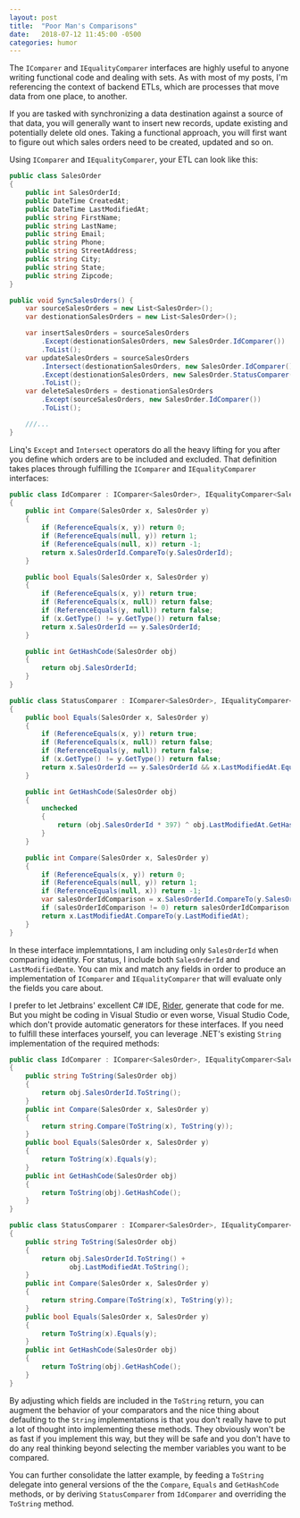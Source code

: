 ```yaml
---
layout: post
title:  "Poor Man's Comparisons"
date:   2018-07-12 11:45:00 -0500
categories: humor
---
```


The `IComparer` and `IEqualityComparer` interfaces are highly useful to anyone writing functional code and dealing with
sets. As with most of my posts, I'm referencing the context of backend ETLs, which are processes that move data from one
place, to another.

If you are tasked with synchronizing a data destination against a source of that data, you will generally want to insert
new records, update existing and potentially delete old ones. Taking a functional approach, you will first want to
figure out which sales orders need to be created, updated and so on.

Using `IComparer` and `IEqualityComparer`, your ETL can look like this: 

```csharp
public class SalesOrder
{
    public int SalesOrderId;
    public DateTime CreatedAt;
    public DateTime LastModifiedAt;
    public string FirstName;
    public string LastName;
    public string Email;
    public string Phone;
    public string StreetAddress;
    public string City;
    public string State;
    public string Zipcode;
}

public void SyncSalesOrders() {
    var sourceSalesOrders = new List<SalesOrder>();
    var destionationSalesOrders = new List<SalesOrder>();

    var insertSalesOrders = sourceSalesOrders
        .Except(destionationSalesOrders, new SalesOrder.IdComparer())
        .ToList();
    var updateSalesOrders = sourceSalesOrders
        .Intersect(destionationSalesOrders, new SalesOrder.IdComparer())
        .Except(destionationSalesOrders, new SalesOrder.StatusComparer())
        .ToList();
    var deleteSalesOrders = destionationSalesOrders
        .Except(sourceSalesOrders, new SalesOrder.IdComparer())
        .ToList();

    ///...
}
```

Linq's `Except` and `Intersect` operators do all the heavy lifting for you after you define which orders are to be
included and excluded.  That definition takes places through fulfilling the `IComparer` and `IEqualityComparer`
interfaces:

```csharp
public class IdComparer : IComparer<SalesOrder>, IEqualityComparer<SalesOrder>
{
    public int Compare(SalesOrder x, SalesOrder y)
    {
        if (ReferenceEquals(x, y)) return 0;
        if (ReferenceEquals(null, y)) return 1;
        if (ReferenceEquals(null, x)) return -1;
        return x.SalesOrderId.CompareTo(y.SalesOrderId);
    }

    public bool Equals(SalesOrder x, SalesOrder y)
    {
        if (ReferenceEquals(x, y)) return true;
        if (ReferenceEquals(x, null)) return false;
        if (ReferenceEquals(y, null)) return false;
        if (x.GetType() != y.GetType()) return false;
        return x.SalesOrderId == y.SalesOrderId;
    }

    public int GetHashCode(SalesOrder obj)
    {
        return obj.SalesOrderId;
    }
}

public class StatusComparer : IComparer<SalesOrder>, IEqualityComparer<SalesOrder>
{
    public bool Equals(SalesOrder x, SalesOrder y)
    {
        if (ReferenceEquals(x, y)) return true;
        if (ReferenceEquals(x, null)) return false;
        if (ReferenceEquals(y, null)) return false;
        if (x.GetType() != y.GetType()) return false;
        return x.SalesOrderId == y.SalesOrderId && x.LastModifiedAt.Equals(y.LastModifiedAt);
    }

    public int GetHashCode(SalesOrder obj)
    {
        unchecked
        {
            return (obj.SalesOrderId * 397) ^ obj.LastModifiedAt.GetHashCode();
        }
    }

    public int Compare(SalesOrder x, SalesOrder y)
    {
        if (ReferenceEquals(x, y)) return 0;
        if (ReferenceEquals(null, y)) return 1;
        if (ReferenceEquals(null, x)) return -1;
        var salesOrderIdComparison = x.SalesOrderId.CompareTo(y.SalesOrderId);
        if (salesOrderIdComparison != 0) return salesOrderIdComparison;
        return x.LastModifiedAt.CompareTo(y.LastModifiedAt);
    }
}
```

In these interface implemntations, I am including only `SalesOrderId` when comparing identity.  For status, I include
both `SalesOrderId` and `LastModifiedDate`.  You can mix and match any fields in order to produce an implementation of
`IComparer` and `IEqualityComparer` that will evaluate only the fields you care about.

I prefer to let Jetbrains' excellent C# IDE, [Rider][0], generate that code for me. But you might be coding in Visual
Studio or even worse, Visual Studio Code, which don't provide automatic generators for these interfaces. If you need to
fulfill these interfaces yourself, you can leverage .NET's existing `String` implementation of the required methods:

```csharp
public class IdComparer : IComparer<SalesOrder>, IEqualityComparer<SalesOrder>
{
    public string ToString(SalesOrder obj)
    {
        return obj.SalesOrderId.ToString();
    }
    public int Compare(SalesOrder x, SalesOrder y)
    {
        return string.Compare(ToString(x), ToString(y));
    }
    public bool Equals(SalesOrder x, SalesOrder y)
    {
        return ToString(x).Equals(y);
    }
    public int GetHashCode(SalesOrder obj)
    {
        return ToString(obj).GetHashCode();
    }
}

public class StatusComparer : IComparer<SalesOrder>, IEqualityComparer<SalesOrder>
{
    public string ToString(SalesOrder obj)
    {
        return obj.SalesOrderId.ToString() +
               obj.LastModifiedAt.ToString();
    }
    public int Compare(SalesOrder x, SalesOrder y)
    {
        return string.Compare(ToString(x), ToString(y));
    }
    public bool Equals(SalesOrder x, SalesOrder y)
    {
        return ToString(x).Equals(y);
    }
    public int GetHashCode(SalesOrder obj)
    {
        return ToString(obj).GetHashCode();
    }
}
```

By adjusting which fields are included in the `ToString` return, you can augment the behavior of your comparators and
the nice thing about defaulting to the `String` implementations is that you don't really have to put a lot of thought
into implementing these methods.  They obviously won't be as fast if you implement this way, but they will be safe and
you don't have to do any real thinking beyond selecting the member variables you want to be compared.

You can further consolidate the latter example, by feeding a `ToString` delegate into general versions of the the
`Compare`, `Equals` and `GetHashCode` methods, or by deriving `StatusComparer` from `IdComparer` and overriding the
`ToString` method.

[0]: https://www.jetbrains.com/rider/
